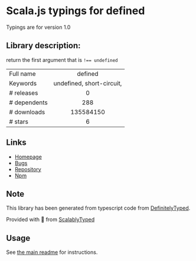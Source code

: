 
# Scala.js typings for defined

Typings are for version 1.0

## Library description:
return the first argument that is `!== undefined`

|                    |                 |
| ------------------ | :-------------: |
| Full name          | defined |
| Keywords           | undefined, short-circuit, ||, or, //, defined-or |
| # releases         | 0 |
| # dependents       | 288 |
| # downloads        | 135584150 |
| # stars            | 6 |

## Links
- [Homepage](https://github.com/substack/defined)
- [Bugs](https://github.com/substack/defined/issues)
- [Repository](https://github.com/substack/defined)
- [Npm](https://www.npmjs.com/package/defined)
    


## Note
This library has been generated from typescript code from [DefinitelyTyped](https://definitelytyped.org).

Provided with :purple_heart: from [ScalablyTyped](https://github.com/oyvindberg/ScalablyTyped)

## Usage
See [the main readme](../../readme.md) for instructions.


